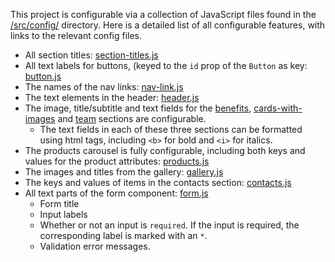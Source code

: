 This project is configurable via a collection of JavaScript files found in the [/src/config/](./src/config/) directory. Here is a detailed list of all configurable features, with links to the relevant config files. 

- All section titles: [section-titles.js](src/config/section-titles.js)
- All text labels for buttons, (keyed to the `id` prop of the `Button` as key: [button.js](src/config/button.js)
- The names of the nav links: [nav-link.js](src/config/nav-bar.js) 
- The text elements in the header: [header.js](src/config/header.js)
- The image, title/subtitle and text fields for the [benefits](src/config/benefits.js), [cards-with-images](src/config/cards-with-images.js) and [team](src/config/team.js) sections are configurable.
  - The text fields in each of these three sections can be formatted using html tags, including `<b>` for bold and `<i>` for italics.
- The products carousel is fully configurable, including both keys and values for the product attributes: [products.js](src/config/products.js)
- The images and titles from the gallery: [gallery.js](src/config/gallery.js)
- The keys and values of items in the contacts section: [contacts.js](src/config/contacts.js)
- All text parts of the form component: [form.js](src/config/form.js)
  - Form title
  - Input labels
  - Whether or not an input is `required`. If the input is required, the corresponding label is marked with an `*`.
  - Validation error messages.

